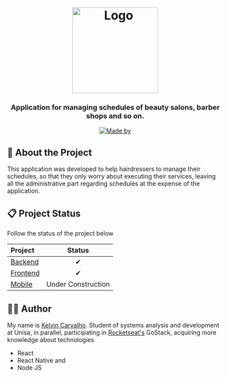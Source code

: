 <h1 align="center">
  <img alt="Logo" src="https://camo.githubusercontent.com/5982166868335d51d1fdf8bbc766460876cd3c72/68747470733a2f2f7265732e636c6f7564696e6172792e636f6d2f656c6961736763662f696d6167652f75706c6f61642f76313538383632353336392f476f4261726265722f6c6f676f5f6977317639662e737667" width="200px">
</h1>

<h3 align="center">
  Application for managing schedules of beauty salons, barber shops and so on.
</h3>

<p align="center">
  <a href="https://www.linkedin.com/in/meetkelvincarvalho" target="_blank" rel="noopener noreferrer">
    <img alt="Made by" src="https://img.shields.io/badge/made%20by-Kelvin%20Carvalho-%23FF9000">
  </a>
</p>

## 💼 About the Project

This application was developed to help hairdressers to manage their schedules, so that they only worry about executing their services,
leaving all the administrative part regarding schedules at the expense of the application.

## 📋 Project Status

Follow the status of the project below

| **Project**                                                            |     **Status**     |
| :--------------------------------------------------------------------- | :----------------: |
| [Backend](https://github.com/kelvin401/GoBarber/tree/master/backend)   |         ✔          |
| [Frontend](https://github.com/kelvin401/GoBarber/tree/master/frontend) |         ✔          |
| [Mobile](https://github.com/kelvin401/GoBarber/tree/master/)           | Under Construction |

## 👨‍💻 Author

My name is [Kelvin Carvalho](https://www.linkedin.com/in/meetkelvincarvalho).
Student of systems analysis and development at Unisa, in parallel, participating in [Rocketseat's](https://github.com/rocketseat) GoStack, acquiring more knowledge about technologies

- React
- React Native and
- Node JS
